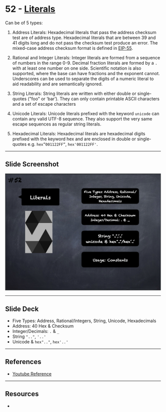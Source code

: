 # 52 - [Literals](Literals.md)

Can be of 5 types: 

1.  Address Literals: Hexadecimal literals that pass the address checksum test are of address type. Hexadecimal literals that are between 39 and 41 digits long and do not pass the checksum test produce an error. The mixed-case address checksum format is defined in [EIP-55](https://github.com/ethereum/EIPs/blob/master/EIPS/eip-55.md).
    
2.  Rational and Integer Literals: Integer literals are formed from a sequence of numbers in the range 0-9. Decimal fraction literals are formed by a `.` with at least one number on one side. Scientific notation is also supported, where the base can have fractions and the exponent cannot. Underscores can be used to separate the digits of a numeric literal to aid readability and are semantically ignored.
    
3.  String Literals: String literals are written with either double or single-quotes ("foo" or ‘bar’). They can only contain printable ASCII characters and a set of escape characters
    
4.  Unicode Literals: Unicode literals prefixed with the keyword `unicode` can contain any valid UTF-8 sequence. They also support the very same escape sequences as regular string literals.
    
5.  Hexadecimal Literals: Hexadecimal literals are hexadecimal digits prefixed with the keyword hex and are enclosed in double or single-quotes e.g. `hex”001122FF”`, `hex'001122FF'`.
___
## Slide Screenshot
![052.png](../images/solidity101/052.png)
___
## Slide Deck
- Five Types: Address, Rational/Integers, String, Unicode, Hexadecimals
- Address: 40 Hex & Checksum
- Integer/Decimals: `.` & `_`
- String `".."`, `'..'`
- Unicode & `hex".."`, `hex'..'`
___
## References
- [Youtube Reference](https://youtu.be/6VIJpze1jbU?t=1466)

___
## Resources
- 
